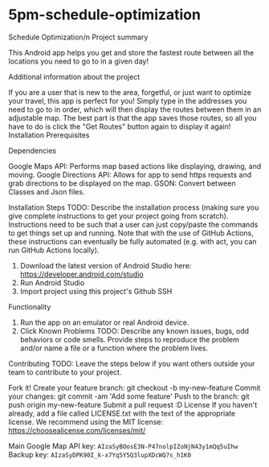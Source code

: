 # 5pm-schedule-optimization

Schedule Optimization/n
Project summary

This Android app helps you get and store the fastest route between all the locations you need to go to in a given day!

Additional information about the project

If you are a user that is new to the area, forgetful, or just want to optimize your travel, this app is perfect for you! Simply type in the addresses you need to go to in order, which will then display the routes between them in an adjustable map. The best part is that the app saves those routes, so all you have to do is click the "Get Routes" button again to display it again!
Installation
Prerequisites

Dependencies

Google Maps API: Performs map based actions like displaying, drawing, and moving.
Google Directions API: Allows for app to send https requests and grab directions to be displayed on the map.
GSON: Convert between Classes and Json files.

Installation Steps
TODO: Describe the installation process (making sure you give complete instructions to get your project going from scratch). Instructions need to be such that a user can just copy/paste the commands to get things set up and running. Note that with the use of GitHub Actions, these instructions can eventually be fully automated (e.g. with act, you can run GitHub Actions locally).

1. Download the latest version of Android Studio here: https://developer.android.com/studio
2. Run Android Studio
3. Import project using this project's Github SSH

Functionality

1. Run the app on an emulator or real Android device.
2. Click 
Known Problems
TODO: Describe any known issues, bugs, odd behaviors or code smells. Provide steps to reproduce the problem and/or name a file or a function where the problem lives.

Contributing
TODO: Leave the steps below if you want others outside your team to contribute to your project.

Fork it!
Create your feature branch: git checkout -b my-new-feature
Commit your changes: git commit -am 'Add some feature'
Push to the branch: git push origin my-new-feature
Submit a pull request :D
License
If you haven't already, add a file called LICENSE.txt with the text of the appropriate license. We recommend using the MIT license: https://choosealicense.com/licenses/mit/

Main Google Map API key: `AIzaSyBOosE3N-P47nolpIZoNjN43y1mQq5uIhw`  
Backup key: `AIzaSyDPK90I_k-x7Yq5Y5Q3lupXDcWQ7s_h1K0`  

